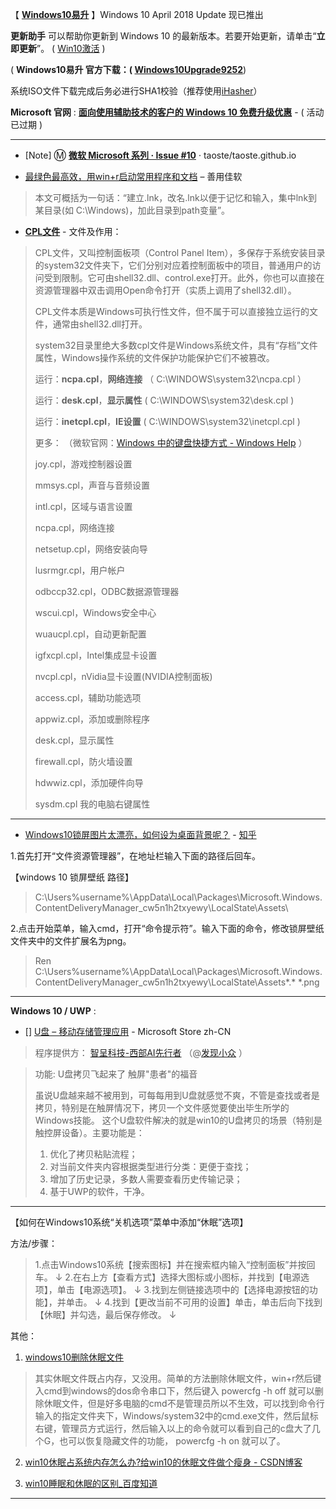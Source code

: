 【 [**Windows10易升**](https://www.microsoft.com/zh-cn/software-download/windows10) 】Windows 10 April 2018 Update 现已推出


**更新助手** 可以帮助你更新到 Windows 10 的最新版本。若要开始更新，请单击“**立即更新**”。 ( [Win10激活](https://github.com/taoste/Hello-World/blob/master/Tools/Microsoft%20Windows%2010/Win10%20ESD%E4%B8%80%E9%94%AE%E8%BD%AC%E6%8D%A2ISO%E5%B7%A5%E5%85%B7/readme.md) )


( **Windows10易升 官方下载：( [Windows10Upgrade9252](https://go.microsoft.com/fwlink/?LinkID=799445)**) 

系统ISO文件下载完成后务必进行SHA1校验（推荐使用[iHasher](iHasher-v0.2.exe)）


**Microsoft 官网** : [**面向使用辅助技术的客户的 Windows 10 免费升级优惠**](https://www.microsoft.com/zh-cn/accessibility/windows10upgrade) -  (  活动已过期 )

---------------------------------------------------------------------------------------------------------

- [Note] Ⓜ️ [**微软 Microsoft 系列 · Issue #10**](https://github.com/taoste/taoste.github.io/issues/10) · taoste/taoste.github.io

- [最绿色最高效，用win+r启动常用程序和文档](http://xbeta.info/win-run.htm  ) – 善用佳软
                   
> 本文可概括为一句话：“建立.lnk，改名.lnk以便于记忆和输入，集中lnk到某目录(如 C:\Windows)，加此目录到path变量”。
> 
- [**CPL文件**](https://baike.baidu.com/item/CPL%E6%96%87%E4%BB%B6/2167532) - 文件及作用：
> 
> CPL文件，又叫控制面板项（Control Panel Item），多保存于系统安装目录的system32文件夹下，它们分别对应着控制面板中的项目，普通用户的访问受到限制。它可由shell32.dll、control.exe打开。此外，你也可以直接在资源管理器中双击调用Open命令打开（实质上调用了shell32.dll）。
> 
> CPL文件本质是Windows可执行性文件，但不属于可以直接独立运行的文件，通常由shell32.dll打开。
> 
> system32目录里绝大多数cpl文件是Windows系统文件，具有“存档”文件属性，Windows操作系统的文件保护功能保护它们不被篡改。
> 
> 运行：**ncpa.cpl**，**网络连接** （ C:\WINDOWS\system32\ncpa.cpl ）
> 
> 运行：**desk.cpl**，**显示属性** ( C:\WINDOWS\system32\desk.cpl )
> 
> 运行：**inetcpl.cpl**，**IE设置** ( C:\WINDOWS\system32\inetcpl.cpl )
> 
> 更多： （微软官网：[Windows 中的键盘快捷方式 - Windows Help](https://support.microsoft.com/zh-cn/help/12445/windows-keyboard-shortcuts) ）
> 
> joy.cpl，游戏控制器设置
> 
> mmsys.cpl，声音与音频设置
> 
> intl.cpl，区域与语言设置
> 
> ncpa.cpl，网络连接
> 
> netsetup.cpl，网络安装向导
> 
> lusrmgr.cpl，用户帐户
> 
> odbccp32.cpl，ODBC数据源管理器
> 
> wscui.cpl，Windows安全中心
> 
> wuaucpl.cpl，自动更新配置
> 
> igfxcpl.cpl，Intel集成显卡设置
> 
> nvcpl.cpl，nVidia显卡设置(NVIDIA控制面板)
> 
> access.cpl，辅助功能选项
> 
> appwiz.cpl，添加或删除程序
> 
> desk.cpl，显示属性
> 
> firewall.cpl，防火墙设置
> 
> hdwwiz.cpl，添加硬件向导
> 
> sysdm.cpl 我的电脑右键属性
> 

---------------------------------------------------------------------------------------------------------

- [Windows10锁屏图片太漂亮，如何设为桌面背景呢？](https://zhuanlan.zhihu.com/p/27429896) - [知乎](https://zhuanlan.zhihu.com/)

 1.首先打开“文件资源管理器”，在地址栏输入下面的路径后回车。

【windows 10 锁屏壁纸 路径】
> C:\Users\%username%\AppData\Local\Packages\Microsoft.Windows.ContentDeliveryManager_cw5n1h2txyewy\LocalState\Assets\

 2.点击开始菜单，输入cmd，打开“命令提示符”。输入下面的命令，修改锁屏壁纸文件夹中的文件扩展名为png。
> Ren C:\Users\%username%\AppData\Local\Packages\Microsoft.Windows.ContentDeliveryManager_cw5n1h2txyewy\LocalState\Assets\*.* *.png

---------------------------------------------------------------------------------------------------------

**Windows 10 / UWP** :

- [] [U盘 – 移动存储管理应用](https://www.microsoft.com/zh-cn/p/usb-flash-drive/9pdfklqwtn71?activetab=pivot%3aoverviewtab) - Microsoft Store zh-CN

> 程序提供方： [智呈科技-西部AI先行者](http://www.zeecent.com/)  （@[发现小众](https://faxian.appinn.com/8742) ）

> 功能:
> U盘拷贝飞起来了
> 触屏"患者"的福音
> 
> 虽说U盘越来越不被用到，可每每用到U盘就感觉不爽，不管是查找或者是拷贝，特别是在触屏情况下，拷贝一个文件感觉要使出毕生所学的Windows技能。
> 这个U盘软件解决的就是win10的U盘拷贝的场景（特别是触控屏设备）。主要功能是：
> 1. 优化了拷贝粘贴流程；
> 2. 对当前文件夹内容根据类型进行分类：更便于查找；
> 3. 增加了历史记录，多数人需要查看历史传输记录；
> 4. 基于UWP的软件，干净。

---------------------------------------------------------------------------------------------------------

【如何在Windows10系统“关机选项”菜单中添加“休眠”选项】

方法/步骤：
> 1.点击Windows10系统【搜索图标】并在搜索框内输入“控制面板”并按回车。 ↓
> 2.在右上方【查看方式】选择大图标或小图标，并找到【电源选项】，单击【电源选项】。 ↓
> 3.找到左侧链接选项中的【选择电源按钮的功能】，并单击。 ↓
> 4.找到【更改当前不可用的设置】单击，单击后向下找到【休眠】并勾选，最后保存修改。 ↓

其他：

1. [windows10删除休眠文件](https://blog.csdn.net/qq_35733535/article/details/78968394)
>其实休眠文件既占内存，又没用。简单的方法删除休眠文件，win+r然后键入cmd到windows的dos命令串口下，然后键入 powercfg -h off 就可以删除休眠文件，但是好多电脑的cmd不是管理员所以不生效，可以找到命令行输入的指定文件夹下，Windows/system32中的cmd.exe文件，然后鼠标右键，管理员方式运行，然后输入以上的命令就可以看到自己的c盘大了几个G，也可以恢复隐藏文件的功能， powercfg -h on 就可以了。

2. [win10休眠占系统内存怎么办?给win10的休眠文件做个瘦身 - CSDN博客](https://blog.csdn.net/qq459080123/article/details/78320406)

3. [win10睡眠和休眠的区别_百度知道](https://zhidao.baidu.com/question/139104418097547485.html)

---------------------------------------------------------------------------------------------------------

